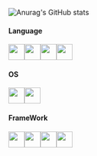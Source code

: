 
<!--
**tomy807/tomy807** is a ✨ _special_ ✨ repository because its `README.md` (this file) appears on your GitHub profile.

Here are some ideas to get you started:

- 🔭 I’m currently working on ...
- 🌱 I’m currently learning ...
- 👯 I’m looking to collaborate on ...
- 🤔 I’m looking for help with ...
- 💬 Ask me about ...
- 📫 How to reach me: ...
- 😄 Pronouns: ...
- ⚡ Fun fact: ...
-->
![Anurag's GitHub stats](https://github-readme-stats.vercel.app/api?username=tomy807&show_icons=true&theme=radical)
#### Language</br>
<img height="32" width="32" src="https://cdn.simpleicons.org/c++"/><img height="32" width="32" src="https://cdn.simpleicons.org/c"/><img height="32" width="32" src="https://cdn.simpleicons.org/python"/><img height="32" width="32" src="https://cdn.simpleicons.org/Javascript"/>
#### OS</br>
<img height="32" width="32" src="https://cdn.simpleicons.org/ubuntu"/><img height="32" width="32" src="https://cdn.simpleicons.org/windows"/>
#### FrameWork</br>
<img height="32" width="32" src="https://cdn.simpleicons.org/pytorch"/><img height="32" width="32" src="https://cdn.simpleicons.org/numpy"/><img height="32" width="32" src="https://cdn.simpleicons.org/opencv"/><img height="32" width="32" src="https://cdn.simpleicons.org/opengl"/>
